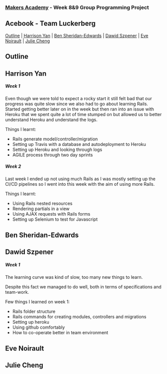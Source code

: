 
### [Makers Academy](http://www.makersacademy.com) - Week 8&9 Group Programming Project

Acebook - Team Luckerberg
-

[Outline](#Outline) | [Harrison Yan](#Harrison) | [Ben Sheridan-Edwards](#Ben) | [Dawid Szpener](#Dawid) | [Eve Noirault](#Eve) | [Julie Cheng](#Julie)


## <a name="Outline">Outline</a>
 
## <a name="Harrison">Harrison Yan</a>

##### Week 1
  Even though we were told to expect a rocky start it still felt bad that our progress was quite slow since we also had to go about learning Rails.
  Started getting better later on in the week but then ran into an issue with Heroku that we spent quite a lot of time stumped on but allowed us to better understand Heroku and understand the logs.

  Things I learnt:
  
  * Rails generate model/controller/migration
  * Setting up Travis with a database and autodeployment to Heroku
  * Setting up Heroku and looking through logs
  * AGILE process through two day sprints

##### Week 2
  Last week I ended up not using much Rails as I was mostly setting up the CI/CD pipelines so I went into this week with the aim of using more Rails. 

  Things I learnt:
  
  * Using Rails nested resources
  * Rendering partials in a view
  * Using AJAX requests with Rails forms
  * Setting up Selenium to test for Javascript

## <a name="Ben">Ben Sheridan-Edwards</a>

## <a name="Dawid">Dawid Szpener</a>

##### Week 1
  The learning curve was kind of slow, too many new things to learn.


  Despite this fact we managed to do well, both in terms of specifications and team-work.


  Few things I learned on week 1:

  
  * Rails folder structure
  * Rails commands for creating modules, controllers and migrations
  * Setting up heroku
  * Using github comfortably
  * How to co-operate better in team environment


## <a name="Eve">Eve Noirault</a>

## <a name="Julie">Julie Cheng</a>
